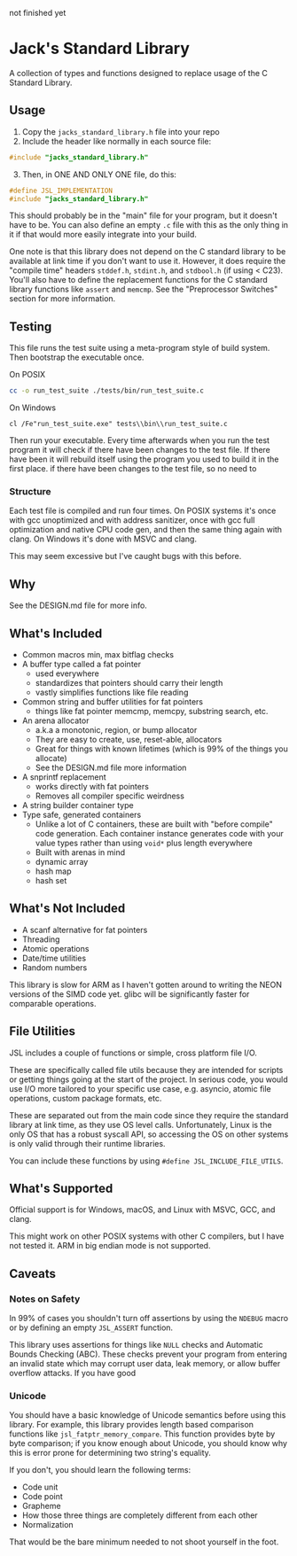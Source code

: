 not finished yet

# Jack's Standard Library

A collection of types and functions designed to replace usage of the
C Standard Library.

## Usage

1. Copy the `jacks_standard_library.h` file into your repo
2. Include the header like normally in each source file:

```c
#include "jacks_standard_library.h"
```

3. Then, in ONE AND ONLY ONE file, do this:

```c
#define JSL_IMPLEMENTATION
#include "jacks_standard_library.h"
```

This should probably be in the "main" file for your program, but it doesn't have to be.
You can also define an empty `.c` file with this as the only thing in it if that would
more easily integrate into your build.

One note is that this library does not depend on the C standard library to be available
at link time if you don't want to use it. However, it does require the "compile time"
headers `stddef.h`, `stdint.h`, and `stdbool.h` (if using < C23). You'll also have to
define the replacement functions for the C standard library functions like `assert` and
`memcmp`. See the "Preprocessor Switches" section for more information.

## Testing

This file runs the test suite using a meta-program style of build system. Then bootstrap the executable once.

On POSIX

```bash
cc -o run_test_suite ./tests/bin/run_test_suite.c 
```

On Windows

```
cl /Fe"run_test_suite.exe" tests\\bin\\run_test_suite.c 
```

Then run your executable. Every time afterwards when you run the test
program it will check if there have been changes to the test file. If
there have been it will rebuild itself using the program you used to
build it in the first place. if there have been changes to the test
file, so no need to 

### Structure

Each test file is compiled and run four times. On POSIX systems it's once
with gcc unoptimized and with address sanitizer, once with gcc full optimization
and native CPU code gen, and then the same thing again with clang. On
Windows it's done with MSVC and clang.

This may seem excessive but I've caught bugs with this before.

## Why

See the DESIGN.md file for more info.

## What's Included

* Common macros
   min, max
   bitflag checks
* A buffer type called a fat pointer
   * used everywhere
   * standardizes that pointers should carry their length
   * vastly simplifies functions like file reading
* Common string and buffer utilities for fat pointers
   * things like fat pointer memcmp, memcpy, substring search, etc.
* An arena allocator
   * a.k.a a monotonic, region, or bump allocator
   * They are easy to create, use, reset-able, allocators
   * Great for things with known lifetimes (which is 99% of the things you allocate)
   * See the DESIGN.md file more information
* A snprintf replacement
   * works directly with fat pointers
   * Removes all compiler specific weirdness
* A string builder container type
* Type safe, generated containers
   * Unlike a lot of C containers, these are built with "before compile" code generation.
     Each container instance generates code with your value types rather than using `void*`
     plus length everywhere
   * Built with arenas in mind
   * dynamic array
   * hash map
   * hash set

## What's Not Included

* A scanf alternative for fat pointers
* Threading
* Atomic operations
* Date/time utilities
* Random numbers

This library is slow for ARM as I haven't gotten around to writing the NEON
versions of the SIMD code yet. glibc will be significantly faster for comparable
operations.

## File Utilities

JSL includes a couple of functions or simple, cross platform file I/O. 

These are specifically called file utils because they are intended for scripts or
getting things going at the start of the project. In serious code, you would use
I/O more tailored to your specific use case, e.g. asyncio, atomic file operations,
custom package formats, etc.

These are separated out from the main code since they require the standard
library at link time, as they use OS level calls. Unfortunately, Linux is the only
OS that has a robust syscall API, so accessing the OS on other systems is only
valid through their runtime libraries.

You can include these functions by using `#define JSL_INCLUDE_FILE_UTILS`. 

## What's Supported

Official support is for Windows, macOS, and Linux with MSVC, GCC, and clang.

This might work on other POSIX systems with other C compilers, but I have not tested
it. ARM in big endian mode is not supported.

## Caveats 

### Notes on Safety

In 99% of cases you shouldn't turn off assertions by using the `NDEBUG` macro
or by defining an empty `JSL_ASSERT` function. 

This library uses assertions for things like `NULL` checks and Automatic Bounds
Checking (ABC). These checks prevent your program from entering an invalid state
which may corrupt user data, leak memory, or allow buffer overflow attacks. If
you have good 

### Unicode

You should have a basic knowledge of Unicode semantics before using this library.
For example, this library provides length based comparison functions like
`jsl_fatptr_memory_compare`. This function provides byte by byte comparison; if
you know enough about Unicode, you should know why this is error prone for
determining two string's equality.

If you don't, you should learn the following terms:

* Code unit
* Code point
* Grapheme
* How those three things are completely different from each other
* Normalization

That would be the bare minimum needed to not shoot yourself in the foot.
